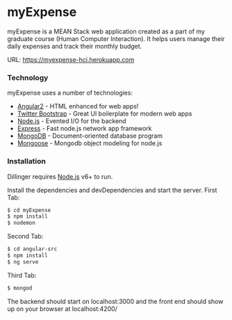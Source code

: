 # myExpense

myExpense is a MEAN Stack web application created as a part of my graduate course (Human Computer Interaction). It helps users manage their daily expenses and track their monthly budget.


URL: https://myexpense-hci.herokuapp.com

### Technology

myExpense uses a number of technologies:

* [Angular2] - HTML enhanced for web apps!
* [Twitter Bootstrap] - Great UI boilerplate for modern web apps
* [Node.js] - Evented I/O for the backend
* [Express] - Fast node.js network app framework
* [MongoDB] - Document-oriented database program
* [Mongoose] - Mongodb object modeling for node.js

### Installation

Dillinger requires [Node.js](https://nodejs.org/) v6+ to run.

Install the dependencies and devDependencies and start the server.
First Tab:
```sh
$ cd myExpense
$ npm install
$ nodemon
```
Second Tab:

```sh
$ cd angular-src
$ npm install 
$ ng serve
```
Third Tab:

```sh
$ mongod
```
The backend should start on localhost:3000 and the front end should show up on your browser at localhost:4200/

   [Node.js]: <http://nodejs.org>
   [Angular2]: <https://angular.io/>
   [Twitter Bootstrap]: <http://twitter.github.com/bootstrap/>
   [MongoDB]: <https://www.mongodb.com/>
   [Mongoose]: <http://mongoosejs.com/>
   [express]: <http://expressjs.com>
